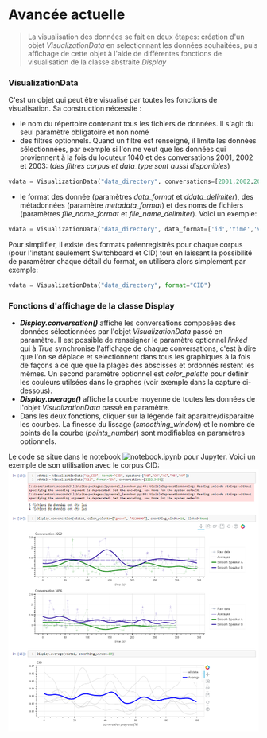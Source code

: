 # Avancée actuelle

> La visualisation des données se fait en deux étapes: création d'un objet *VisualizationData* en selectionnant les données souhaitées, puis affichage de cette objet à l'aide de différentes fonctions de visualisation de la classe abstraite *Display*
### VisualizationData
C'est un objet qui peut être visualisé par toutes les fonctions de visualisation. Sa construction nécessite :
* le nom du répertoire contenant tous les fichiers de données. Il s'agit du seul paramètre obligatoire et non nomé
* des filtres optionnels. Quand un filtre est renseigné, il limite les données sélectionnées, par exemple si l'on ne veut que les données qui proviennent à la fois du locuteur 1040 et des conversations 2001, 2002 et 2003:   (*des filtres corpus et data_type sont aussi disponibles*)
```python
vdata = VisualizationData("data_directory", conversations=[2001,2002,2003], speakers=[1040])
```
* le format des donnée (paramètres *data_format* et *ddata_delimiter*), des métadonnées (paramètre *metadata_format*) et des noms de fichiers (paramètres *file_name_format* et *file_name_delimiter*). Voici un exemple:
```python
vdata = VisualizationData("data_directory", data_format=['id','time','values'], file_name_format=['corpus','id_conv','id_speaker'], file_name_delimiter="_")
```
Pour simplifier, il existe des formats préenregistrés pour chaque corpus (pour l'instant seulement Switchboard et CID) tout en laissant la possibilité de paramétrer chaque détail du format, on utilisera alors simplement par exemple:
```python
vdata = VisualizationData("data_directory", format="CID")
```

### Fonctions d'affichage de la classe Display
* ***Display.conversation()*** affiche les conversations composées des données sélectionnées par l'objet *VisualizationData* passé en paramètre. Il est possible de renseigner le paramètre optionnel *linked* qui à *True* synchronise l'affichage de chaque conversations, c'est à dire que l'on se déplace et selectionnent dans tous les graphiques à la fois de façons à ce que que la plages des abscisses et ordonnés restent les mêmes. Un second paramètre optionnel est *color_palette* pour définir les couleurs utilsées dans le graphes (voir exemple dans la capture ci-dessous).
* ***Display.average()*** affiche la courbe moyenne de toutes les données de l'objet *VisualizationData* passé en paramètre.
* Dans les deux fonctions, cliquer sur la légende fait aparaitre/disparaitre les courbes. La finesse du lissage (*smoothing_window*) et le nombre de points de la courbe (*points_number*) sont modifiables en paramètres optionnels.
 
 
Le code se situe dans le notebook ![notebook.ipynb](https://raw.githubusercontent.com/Antonin-Gaboriau/lpl-data-visualization-api/master/notebook.ipynb) pour Jupyter. Voici un exemple de son utilisation avec le corpus CID:
![Capture](https://raw.githubusercontent.com/Antonin-Gaboriau/lpl-data-visualization-api/master/Captures/15mai.png)
